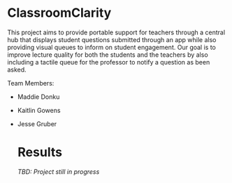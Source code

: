 # ClassroomClarity
This project aims to provide portable support for teachers through a central hub that displays student questions submitted through an app while also providing visual queues to inform on student engagement. Our goal is to improve lecture quality for both the students and the teachers by also including a tactile queue for the professor to notify a question as been asked.

Team Members:
- Maddie Donku
- Kaitlin Gowens
- Jesse Gruber

  # Results
  *TBD: Project still in progress*
